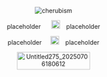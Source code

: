 <p align="center"> <img src="https://komarev.com/ghpvc/?username=cherubism&label=　CHERUBS𓏵　&color=ffbad7&style=flat" alt="cherubism" /> </p>


<p align="center"> placeholder⠀⠀ <img width="20" height="20" alt="Untitled179_20250504040949" src="https://github.com/user-attachments/assets/177bc0a7-6601-473b-afc7-bb099bec8d58" /> ⠀placeholder




<p align="center"> placeholder⠀⠀<img width="20" height="20" alt="Untitled179_20250504040949" src="https://github.com/user-attachments/assets/3deb03a9-533d-44c7-a929-dcf61746023c" />⠀ placeholder


<p align="center"> <img width="168" height="41" alt="Untitled275_20250706180612" src="https://github.com/user-attachments/assets/860f2fad-ab6c-4cbd-83ef-a585b632d739" />
  
